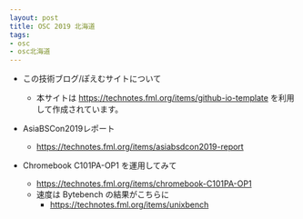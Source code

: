 ```yaml
---
layout: post
title: OSC 2019 北海道
tags:
- osc
- osc北海道
---
```


- この技術ブログ/ぽえむサイトについて
    - 本サイトは
      https://technotes.fml.org/items/github-io-template
      を利用して作成されています。

- AsiaBSCon2019レポート
    - https://technotes.fml.org/items/asiabsdcon2019-report

- Chromebook C101PA-OP1 を運用してみて
    - https://technotes.fml.org/items/chromebook-C101PA-OP1
    - 速度は Bytebench の結果がこちらに
        - https://technotes.fml.org/items/unixbench

